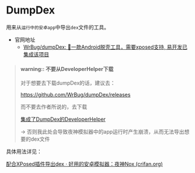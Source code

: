# DumpDex

用来从`运行中的安卓app`中导出`dex`文件的工具。

* 官网地址
  * [WrBug/dumpDex: 💯一款Android脱壳工具，需要xposed支持, 易开发已集成该项目](https://github.com/WrBug/dumpDex)

> #### warning:: 不要从DeveloperHelper下载
> 对于想要去下载dumpDex的话，建议去：
>
> https://github.com/WrBug/dumpDex/releases
>
> 而不要去作者所说的，去下载
> 
> [集成了DumpDex的DeveloperHelper](https://github.com/WrBug/DeveloperHelper)
>
> -> 否则我此处会导致夜神模拟器中的app运行时产生崩溃，从而无法导出想要的dex文件

具体用法详见：

[配合XPosed插件导出dex · 好用的安卓模拟器：夜神Nox (crifan.org)](https://book.crifan.org/books/good_android_emulator_nox/website/usage/mac/xposed_plugin_export_dex.html)
